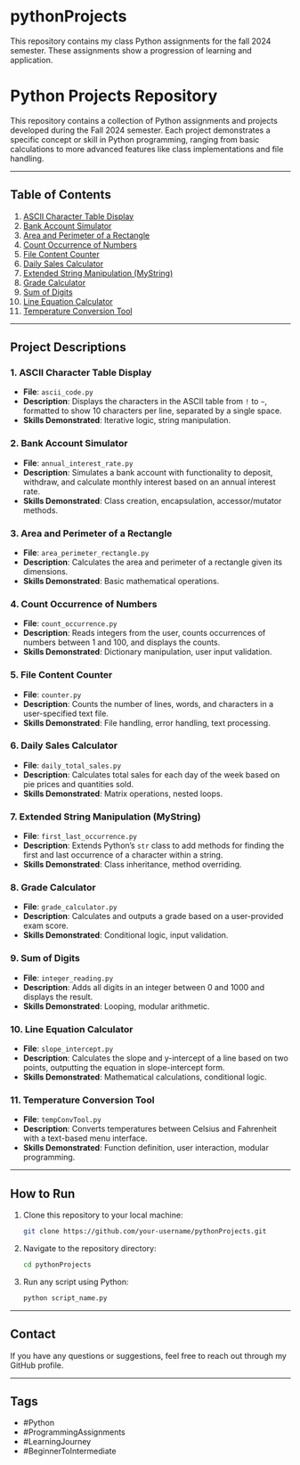 # pythonProjects
This repository contains my class Python assignments for the fall 2024 semester.
These assignments show a progression of learning and application. 

# Python Projects Repository

This repository contains a collection of Python assignments and projects developed during the Fall 2024 semester. Each project demonstrates a specific concept or skill in Python programming, ranging from basic calculations to more advanced features like class implementations and file handling.

---

## Table of Contents
1. [ASCII Character Table Display](#ascii-character-table-display)
2. [Bank Account Simulator](#bank-account-simulator)
3. [Area and Perimeter of a Rectangle](#area-and-perimeter-of-a-rectangle)
4. [Count Occurrence of Numbers](#count-occurrence-of-numbers)
5. [File Content Counter](#file-content-counter)
6. [Daily Sales Calculator](#daily-sales-calculator)
7. [Extended String Manipulation (MyString)](#extended-string-manipulation-mystring)
8. [Grade Calculator](#grade-calculator)
9. [Sum of Digits](#sum-of-digits)
10. [Line Equation Calculator](#line-equation-calculator)
11. [Temperature Conversion Tool](#temperature-conversion-tool)

---

## Project Descriptions

### 1. ASCII Character Table Display
- **File**: `ascii_code.py`
- **Description**: Displays the characters in the ASCII table from `!` to `~`, formatted to show 10 characters per line, separated by a single space.
- **Skills Demonstrated**: Iterative logic, string manipulation.

### 2. Bank Account Simulator
- **File**: `annual_interest_rate.py`
- **Description**: Simulates a bank account with functionality to deposit, withdraw, and calculate monthly interest based on an annual interest rate.
- **Skills Demonstrated**: Class creation, encapsulation, accessor/mutator methods.

### 3. Area and Perimeter of a Rectangle
- **File**: `area_perimeter_rectangle.py`
- **Description**: Calculates the area and perimeter of a rectangle given its dimensions.
- **Skills Demonstrated**: Basic mathematical operations.

### 4. Count Occurrence of Numbers
- **File**: `count_occurrence.py`
- **Description**: Reads integers from the user, counts occurrences of numbers between 1 and 100, and displays the counts.
- **Skills Demonstrated**: Dictionary manipulation, user input validation.

### 5. File Content Counter
- **File**: `counter.py`
- **Description**: Counts the number of lines, words, and characters in a user-specified text file.
- **Skills Demonstrated**: File handling, error handling, text processing.

### 6. Daily Sales Calculator
- **File**: `daily_total_sales.py`
- **Description**: Calculates total sales for each day of the week based on pie prices and quantities sold.
- **Skills Demonstrated**: Matrix operations, nested loops.

### 7. Extended String Manipulation (MyString)
- **File**: `first_last_occurrence.py`
- **Description**: Extends Python’s `str` class to add methods for finding the first and last occurrence of a character within a string.
- **Skills Demonstrated**: Class inheritance, method overriding.

### 8. Grade Calculator
- **File**: `grade_calculator.py`
- **Description**: Calculates and outputs a grade based on a user-provided exam score.
- **Skills Demonstrated**: Conditional logic, input validation.

### 9. Sum of Digits
- **File**: `integer_reading.py`
- **Description**: Adds all digits in an integer between 0 and 1000 and displays the result.
- **Skills Demonstrated**: Looping, modular arithmetic.

### 10. Line Equation Calculator
- **File**: `slope_intercept.py`
- **Description**: Calculates the slope and y-intercept of a line based on two points, outputting the equation in slope-intercept form.
- **Skills Demonstrated**: Mathematical calculations, conditional logic.

### 11. Temperature Conversion Tool
- **File**: `tempConvTool.py`
- **Description**: Converts temperatures between Celsius and Fahrenheit with a text-based menu interface.
- **Skills Demonstrated**: Function definition, user interaction, modular programming.

---

## How to Run

1. Clone this repository to your local machine:
   ```bash
   git clone https://github.com/your-username/pythonProjects.git
   ```

2. Navigate to the repository directory:
   ```bash
   cd pythonProjects
   ```

3. Run any script using Python:
   ```bash
   python script_name.py
   ```

---

## Contact

If you have any questions or suggestions, feel free to reach out through my GitHub profile.

---

## Tags
- #Python
- #ProgrammingAssignments
- #LearningJourney
- #BeginnerToIntermediate
